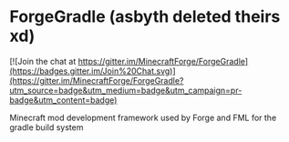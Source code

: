 ForgeGradle (asbyth deleted theirs xd)
===========

[![Join the chat at https://gitter.im/MinecraftForge/ForgeGradle](https://badges.gitter.im/Join%20Chat.svg)](https://gitter.im/MinecraftForge/ForgeGradle?utm_source=badge&utm_medium=badge&utm_campaign=pr-badge&utm_content=badge)

Minecraft mod development framework used by Forge and FML for the gradle build system
